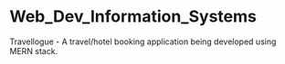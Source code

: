 # Web_Dev_Information_Systems

Travellogue - A travel/hotel booking application being developed using MERN stack.
